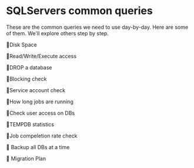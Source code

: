 # SQLServers common queries
These are the common queries we need to use day-by-day. Here are some of them. We'll explore others step by step.

:maple_leaf:Disk Space

:grapes:Read/Write/Execute access

:watermelon:DROP a database

:pineapple:Blocking check

:apple:Service account check

:lemon:How long jobs are running

:tomato:Check user access on DBs

:mango:TEMPDB statistics

:pear:Job compeletion rate check

🌺 Backup all DBs at a time

🌱 Migration Plan
